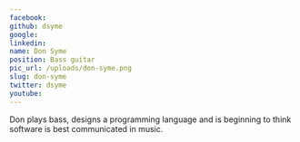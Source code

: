```yaml
---
facebook: 
github: dsyme
google: 
linkedin: 
name: Don Syme
position: Bass guitar
pic_url: /uploads/don-syme.png
slug: don-syme
twitter: dsyme
youtube: 
---
```

<p>Don plays bass, designs a programming language and is beginning to think software is best communicated in music.</p>
